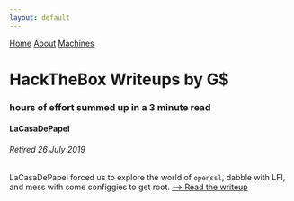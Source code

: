 ```yaml
---
layout: default
---
```

<html>
<div class="topnav">  
  <a href="https://yaboygmoney.github.io/htb/index.html">Home</a>
  <a href="https://yaboygmoney.github.io/htb/about.html">About</a>
  <a href="https://yaboygmoney.github.io/htb/machines.html">Machines</a>
</div>
</html>

# HackTheBox Writeups by G$
### hours of effort summed up in a 3 minute read

#### LaCasaDePapel
###### Retired 26 July 2019
LaCasaDePapel forced us to explore the world of `openssl`, dabble with LFI, and mess with some configgies to get root.
[--> Read the writeup](https://yaboygmoney.github.io/lcdp.html)
